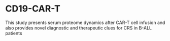 # CD19-CAR-T
This study presents serum proteome dynamics after CAR-T cell infusion and also provides novel diagnostic and therapeutic clues for CRS in B-ALL patients
